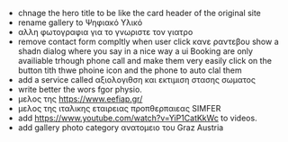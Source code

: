 - chnage the hero title to be like the card header of the original site
- rename gallery to Ψηφιακό Υλικό
- αλλη φωτογραφια για το γνωριστε τον γιατρο
- remove contact form compltly when user click κανε ραντεβου show a shadn dialog where you say in a nice way a ui Booking are only availiable trhough phone call and make them very easily click on the button tith thwe phoine icon and the phone to auto clal them
- add a service called αξιολογιθση και εκτιμιση στασης σωματος
- write better the wors fgor physio.
- μελος της https://www.eefiap.gr/
- μελος της ιταλικης εταιρειας προπθερπαιεας SIMFER
- add https://www.youtube.com/watch?v=YiP1CatKkWc to videos.
- add gallery photo category ανατομειο του Graz Austria
